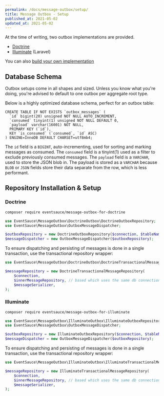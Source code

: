 ```yaml
---
permalink: /docs/message-outbox/setup/
title: Message Outbox - Setup
published_at: 2021-05-02
updated_at: 2021-05-02
---
```


At the time of writing, two outbox implementations are provided.

* [Doctrine](#doctrine)
* [Illuminate](#illuminate) (Laravel)

You can also [build your own implementation](/docs/message-outbox/build-your-own/)

## Database Schema

Outbox setups come in all shapes and sized. Unless you know what you're
doing, you're advised to default to one outbox per aggregate root type.

Below is a highly optimized database schema, perfect for an outbox table:

```text
CREATE TABLE IF NOT EXISTS `outbox_messages` (
  `id` bigint(20) unsigned NOT NULL AUTO_INCREMENT,
  `consumed` tinyint(1) unsigned NOT NULL DEFAULT 0,
  `payload` varchar(16001) NOT NULL,
  PRIMARY KEY (`id`),
  KEY `is_consumed` (`consumed`, `id` ASC)
) ENGINE=InnoDB DEFAULT CHARSET=utf8mb4;
```

The `id` field is a `BIGINT`, auto-incrementing, used for sorting
and marking messages as consumed. The `consumed` field is a tinyint(1)
used as a filter to exclude previously consumed messages. The `payload`
field is a `VARCHAR`, used to store the JSON blob in. The payload is
stored as a `VARCHAR` because `BLOB` or `JSON` fields store their data
separate from the row, which is less performant.

## Repository Installation &amp; Setup

### Doctrine

```bash
composer require eventsauce/message-outbox-for-doctrine
```

```php
use EventSauce\MessageOutbox\DoctrineOutbox\DoctrineOutboxRepository;
use EventSauce\MessageOutbox\OutboxMessageDispatcher;

$outboxRepository = new DoctrineOutboxRepository($connection, $tableName, $messageSerializer);
$messageDispatcher = new OutboxMessageDispatcher($outboxRepository);
```

To ensure dispatching and persisting of messages is done in a single transaction, use
the transactional repository wrapper:

```php
use EventSauce\MessageOutbox\DoctrineOutbox\DoctrineTransactionalMessageRepository;

$messageRepository = new DoctrineTransactionalMessageRepository(
    $connection,
    $innerMessageRepository, // based which uses the same db connection,
    $messageSerializer,
);
```

### Illuminate

```bash
composer require eventsauce/message-outbox-for-illuminate
```

```php
use EventSauce\MessageOutbox\IlluminateOutbox\IlluminateOutboxRepository;
use EventSauce\MessageOutbox\OutboxMessageDispatcher;

$outboxRepository = new IlluminateOutboxRepository($connection, $tableName, $messageSerializer);
$messageDispatcher = new OutboxMessageDispatcher($outboxRepository);
```

To ensure dispatching and persisting of messages is done in a single transaction, use
the transactional repository wrapper:

```php
use EventSauce\MessageOutbox\IlluminateOutbox\IlluminateTransactionalMessageRepository;

$messageRepository = new IlluminateTransactionalMessageRepository(
    $connection,
    $innerMessageRepository, // based which uses the same db connection,
    $messageSerializer,
);
```


